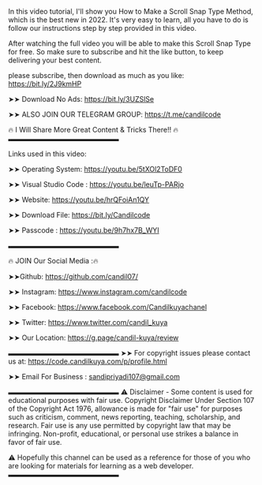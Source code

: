 In this video tutorial, I'll show you How to Make a Scroll Snap Type Method, which is the best new in 2022. It's very easy to learn, all you have to do is follow our instructions step by step provided in this video.

After watching the full video you will be able to make this Scroll Snap Type for free. So make sure to subscribe and hit the like button, to keep delivering your best content.

please subscribe, then download as much as you like: https://bit.ly/2J9kmHP

➤➤ Download No Ads: https://bit.ly/3UZSlSe

➤➤ ALSO JOIN OUR TELEGRAM GROUP: https://t.me/candilcode

🔥 I Will Share More Great Content & Tricks There!! 🔥
▬▬▬▬▬▬▬▬▬▬▬▬▬▬▬▬

Links used in this video:

➤➤ Operating System: https://youtu.be/5tXOl2ToDF0

➤➤ Visual Studio Code : https://youtu.be/leuTp-PARjo

➤➤ Website: https://youtu.be/hrQFoiAn1QY

➤➤ Download File: https://bit.ly/Candilcode

➤➤ Passcode : https://youtu.be/9h7hx7B_WYI

▬▬▬▬▬▬▬▬▬▬▬▬▬▬▬▬

🔥 JOIN Our Social Media :🔥

➤➤Github: https://github.com/candil07/

➤➤ Instagram: https://www.instagram.com/candilcode

➤➤ Facebook: https://www.facebook.com/Candilkuyachanel

➤➤ Twitter: https://www.twitter.com/candil_kuya

➤➤ Our Location: https://g.page/candil-kuya/review

▬▬▬▬▬▬▬▬▬▬▬▬▬▬▬▬
➤➤ For copyright issues please contact us at: https://code.candilkuya.com/p/profile.html

➤➤ Email For Business : sandipriyadi107@gmail.com

▬▬▬▬▬▬▬▬▬▬▬▬▬▬▬▬
⚠️ Disclaimer - Some content is used for educational purposes with fair use. Copyright Disclaimer Under Section 107 of the Copyright Act 1976, allowance is made for "fair use" for purposes such as criticism, comment, news reporting, teaching, scholarship, and research. Fair use is any use permitted by copyright law that may be infringing. Non-profit, educational, or personal use strikes a balance in favor of fair use.

⚠️ Hopefully this channel can be used as a reference for those of you who are looking for materials for learning as a web developer.
▬▬▬▬▬▬▬▬▬▬▬▬▬▬▬▬
